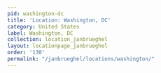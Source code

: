 ```yaml
---
pid: washington-dc
title: 'Location: Washington, DC'
category: United States
label: Washington, DC
collection: location_janbrueghel
layout: locationpage_janbrueghel
order: '130'
permalink: "/janbrueghel/locations/washington/"
---
```

